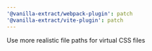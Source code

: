 ```yaml
---
'@vanilla-extract/webpack-plugin': patch
'@vanilla-extract/vite-plugin': patch
---
```


Use more realistic file paths for virtual CSS files
